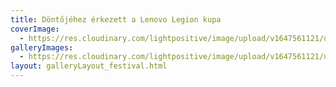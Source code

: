 ```yaml
---
title: Döntőjéhez érkezett a Lenovo Legion kupa
coverImage:
  - https://res.cloudinary.com/lightpositive/image/upload/v1647561121/uploads/D%C3%B6nt%C5%91j%C3%A9hez%20%C3%A9rkezett%20a%20Lenovo%20Legion%20kupa/lenovo6.jpg
galleryImages: 
  - https://res.cloudinary.com/lightpositive/image/upload/v1647561121/uploads/D%C3%B6nt%C5%91j%C3%A9hez%20%C3%A9rkezett%20a%20Lenovo%20Legion%20kupa/lenovo6.jpg
layout: galleryLayout_festival.html
---
```

